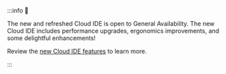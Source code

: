 :::info 📌

The new and refreshed Cloud IDE is open to General Availability. The new Cloud IDE includes performance upgrades, ergonomics improvements, and some delightful enhancements!

Review the [new Cloud IDE features](/docs/get-started/dbt-cloud-features#ide-features) to learn more.

:::
